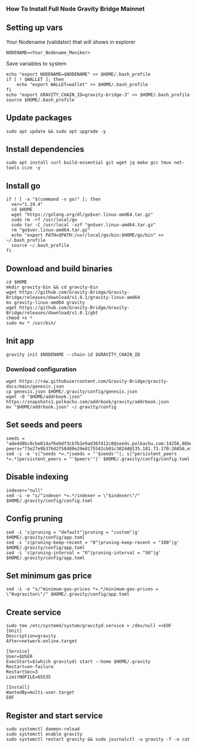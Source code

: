 ### How To Install Full Node Gravity Bridge Mainnet

## Setting up vars
Your Nodename (validator) that will shows in explorer
```
NODENAME=<Your_Nodename_Moniker>
```

Save variables to system
```
echo "export NODENAME=$NODENAME" >> $HOME/.bash_profile
if [ ! $WALLET ]; then
	echo "export WALLET=wallet" >> $HOME/.bash_profile
fi
echo "export GRAVITY_CHAIN_ID=gravity-bridge-3" >> $HOME/.bash_profile
source $HOME/.bash_profile
```

## Update packages
```
sudo apt update && sudo apt upgrade -y
```

## Install dependencies
```
sudo apt install curl build-essential git wget jq make gcc tmux net-tools ccze -y
```

## Install go
```
if ! [ -x "$(command -v go)" ]; then
  ver="1.19.4"
  cd $HOME
  wget "https://golang.org/dl/go$ver.linux-amd64.tar.gz"
  sudo rm -rf /usr/local/go
  sudo tar -C /usr/local -xzf "go$ver.linux-amd64.tar.gz"
  rm "go$ver.linux-amd64.tar.gz"
  echo "export PATH=$PATH:/usr/local/go/bin:$HOME/go/bin" >> ~/.bash_profile
  source ~/.bash_profile
fi
```

## Download and build binaries
```
cd $HOME
mkdir gravity-bin && cd gravity-bin
wget https://github.com/Gravity-Bridge/Gravity-Bridge/releases/download/v1.8.1/gravity-linux-amd64
mv gravity-linux-amd64 gravity
wget https://github.com/Gravity-Bridge/Gravity-Bridge/releases/download/v1.8.1/gbt
chmod +x *
sudo mv * /usr/bin/
```

## Init app
```
gravity init $NODENAME --chain-id $GRAVITY_CHAIN_ID
```

### Download configuration
```
wget https://raw.githubusercontent.com/Gravity-Bridge/gravity-docs/main/genesis.json
cp genesis.json $HOME/.gravity/config/genesis.json
wget -O "$HOME/addrbook.json" https://snapshots1.polkachu.com/addrbook/gravity/addrbook.json
mv "$HOME/addrbook.json" ~/.gravity/config
```

## Set seeds and peers
```
seeds = "ade4d8bc8cbe014af6ebdf3cb7b1e9ad36f412c0@seeds.polkachu.com:14256,86bd5cb6e762f673f1706e5889e039d5406b4b90@gravity.seed.node75.org:10556"
peers="73e27e9b376d2f58d80e29e8175542cb01c3024d@135.181.73.170:26856,ef9748625b4739c5411e276cf2cb0d2742a037f9@54.36.63.85:26656,39490daffac0c7847b0d2617e412b2942055a82b@95.214.53.46:26656,906114620df87a270b89404fdc7f15b3760fa34e@95.214.53.27:42656"
sed -i -e 's|^seeds *=.*|seeds = "'$seeds'"|; s|^persistent_peers *=.*|persistent_peers = "'$peers'"|' $HOME/.gravity/config/config.toml
```

## Disable indexing
```
indexer="null"
sed -i -e "s/^indexer *=.*/indexer = \"$indexer\"/" $HOME/.gravity/config/config.toml
```

## Config pruning
```
sed -i 's|pruning = "default"|pruning = "custom"|g' $HOME/.gravity/config/app.toml
sed -i 's|pruning-keep-recent = "0"|pruning-keep-recent = "100"|g' $HOME/.gravity/config/app.toml
sed -i 's|pruning-interval = "0"|pruning-interval = "50"|g' $HOME/.gravity/config/app.toml
```

## Set minimum gas price
```
sed -i -e "s/^minimum-gas-prices *=.*/minimum-gas-prices = \"0ugraviton\"/" $HOME/.gravity/config/app.toml
```

## Create service
```
sudo tee /etc/systemd/system/gravityd.service > /dev/null <<EOF
[Unit]
Description=gravity
After=network-online.target

[Service]
User=$USER
ExecStart=$(which gravityd) start --home $HOME/.gravity
Restart=on-failure
RestartSec=3
LimitNOFILE=65535

[Install]
WantedBy=multi-user.target
EOF
```

## Register and start service
```
sudo systemctl daemon-reload
sudo systemctl enable gravity
sudo systemctl restart gravity && sudo journalctl -u gravity -f -o cat
```
